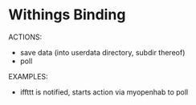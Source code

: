 # Withings Binding


ACTIONS:

* save data (into userdata directory, subdir thereof)
* poll

EXAMPLES:

* iffttt is notified, starts action via myopenhab to poll

